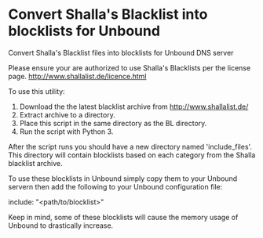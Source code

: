 # Convert Shalla's Blacklist into blocklists for Unbound
Convert Shalla's Blacklist files into blocklists for Unbound DNS server

Please ensure your are authorized to use Shalla's Blacklists per the license page.  http://www.shallalist.de/licence.html

To use this utility: 
1. Download the the latest blacklist archive from http://www.shallalist.de/
2. Extract archive to a directory.
3. Place this script in the same directory as the BL directory.
4. Run the script with Python 3.

After the script runs you should have a new directory named 'include_files'. 
This directory will contain blocklists based on each category from the Shalla blacklist archive.

To use these blocklists in Unbound simply copy them to your Unbound servern then add the following to your Unbound configuration file:

include: "<path/to/blocklist>"

Keep in mind, some of these blocklists will cause the memory usage of Unbound to drastically increase.
